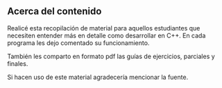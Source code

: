 ## Acerca del contenido
Realicé esta recopilación de material para aquellos estudiantes que necesiten entender más en detalle como desarrollar en C++. En cada programa les dejo comentado su funcionamiento.

También les comparto en formato pdf las guías de ejercicios, parciales y finales.

Si hacen uso de este material agradecería mencionar la fuente.

